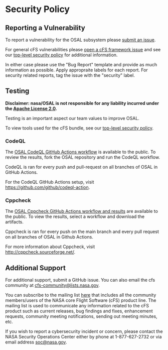 # Security Policy

## Reporting a Vulnerability

To report a vulnerability for the OSAL subsystem please [submit an issue](https://github.com/nasa/osal/issues/new/choose).

For general cFS vulnerabilities please [open a cFS framework issue](https://github.com/nasa/cfs/issues/new/choose) and see our [top-level security policy](https://github.com/nasa/cFS/security/policy) for additional information.

In either case please use the "Bug Report" template and provide as much information as possible. Apply appropraite labels for each report. For security related reports, tag the issue with the "security" label.

## Testing

**Disclaimer: nasa/OSAL is not responsible for any liability incurred under the [Apache License 2.0](https://github.com/nasa/osal/blob/main/LICENSE).**

Testing is an important aspect our team values to improve OSAL. 

To view tools used for the cFS bundle, see our [top-level security policy](https://github.com/nasa/cFS/security/policy). 

### CodeQL

The [OSAL CodeQL GitHub Actions workflow](https://github.com/nasa/osal/actions/workflows/codeql-build.yml) is available to the public. To review the results, fork the OSAL repository and run the CodeQL workflow. 

CodeQL is ran for every push and pull-request on all branches of OSAL in GitHub Actions. 

For the CodeQL GitHub Actions setup, visit https://github.com/github/codeql-action. 

### Cppcheck

The [OSAL Cppcheck GitHub Actions workflow and results](https://github.com/nasa/osal/actions/workflows/static-analysis.yml) are available to the public. To view the results, select a workflow and download the artifacts. 

Cppcheck is ran for every push on the main branch and every pull request on all branches of OSAL in Github Actions. 

For more information about Cppcheck, visit http://cppcheck.sourceforge.net/.

## Additional Support

For additional support, submit a GitHub issue. You can also email the cfs community at cfs-community@lists.nasa.gov. 

You can subscribe to the mailing list [here](https://lists.nasa.gov/mailman/listinfo/cfs-community) that includes all the community members/users of the NASA core Flight Software (cFS) product line. The mailing list is used to communicate any information related to the cFS product such as current releases, bug findings and fixes, enhancement requests, community meeting notifications, sending out meeting minutes, etc.

If you wish to report a cybersecurity incident or concern, please contact the NASA Security Operations Center either by phone at 1-877-627-2732 or via email address soc@nasa.gov.
